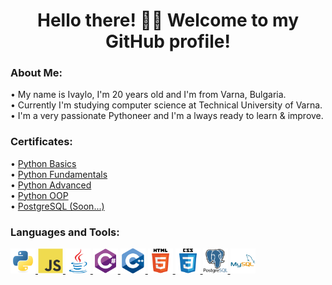 <h1 align="center">Hello there! 👋🏻 Welcome to my GitHub profile!</h1>
<h3 align="left">About Me:</h3>
<p align="left">
    • My name is Ivaylo, I'm 20 years old and I'm from Varna, Bulgaria. <br>
    • Currently I'm studying computer science at Technical University of Varna. <br>
    • I'm a very passionate Pythoneer and I'm a
    lways ready to learn & improve. <br>
</p>
<h3 align="left">Certificates:</h3>
<p align="left">
    • <a href="https://softuni.bg/certificates/certificates/converttoimage/147360?code=ae0c3d5e">Python Basics</a> <br>
    • <a href="https://softuni.bg/certificates/certificates/converttoimage/166757?code=a64a8746">Python Fundamentals</a> <br>
    • <a href="https://softuni.bg/certificates/certificates/converttoimage/173743?code=c522f868">Python Advanced</a> <br>
    • <a href="https://softuni.bg/certificates/certificates/converttoimage/180799?code=f0b98d92">Python OOP</a> <br>
    • <a href="">PostgreSQL (Soon...)</a> <br>
</p>
<p align="left">
</p>

<h3 align="left">Languages and Tools:</h3>
<p align="left">
     <a href="https://www.python.org" target="_blank" rel="noreferrer"> <img src="https://raw.githubusercontent.com/devicons/devicon/master/icons/python/python-original.svg" alt="python" width="40" height="40"/> </a>
     <a href="https://developer.mozilla.org/en-US/docs/Web/JavaScript" target="_blank" rel="noreferrer"> <img src="https://raw.githubusercontent.com/devicons/devicon/master/icons/javascript/javascript-original.svg" alt="javascript" width="40" height="40"/> </a>
     <a href="https://www.java.com" target="_blank" rel="noreferrer"> <img src="https://raw.githubusercontent.com/devicons/devicon/master/icons/java/java-original.svg" alt="java" width="40" height="40"/> </a>
     <a href="https://www.w3schools.com/cs/" target="_blank" rel="noreferrer"> <img src="https://raw.githubusercontent.com/devicons/devicon/master/icons/csharp/csharp-original.svg" alt="csharp" width="40" height="40"/> </a>
     <a href="https://www.w3schools.com/cpp/" target="_blank" rel="noreferrer"> <img src="https://raw.githubusercontent.com/devicons/devicon/master/icons/cplusplus/cplusplus-original.svg" alt="cplusplus" width="40" height="40"/> </a>
     <a href="https://www.w3.org/html/" target="_blank" rel="noreferrer"> <img src="https://raw.githubusercontent.com/devicons/devicon/master/icons/html5/html5-original-wordmark.svg" alt="html5" width="40" height="40"/> </a>
     <a href="https://www.w3schools.com/css/" target="_blank" rel="noreferrer"> <img src="https://raw.githubusercontent.com/devicons/devicon/master/icons/css3/css3-original-wordmark.svg" alt="css3" width="40" height="40"/> </a>
     <a href="https://www.postgresql.org" target="_blank" rel="noreferrer"> <img src="https://raw.githubusercontent.com/devicons/devicon/master/icons/postgresql/postgresql-original-wordmark.svg" alt="postgresql" width="40" height="40"/> </a>
     <a href="https://www.mysql.com/" target="_blank" rel="noreferrer"> <img src="https://raw.githubusercontent.com/devicons/devicon/master/icons/mysql/mysql-original-wordmark.svg" alt="mysql" width="40" height="40"/> </a>
</p>
